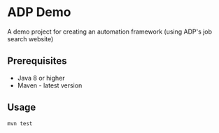 # ADP Demo

A demo project for creating an automation framework (using ADP's job search website)

## Prerequisites

- Java 8 or higher
- Maven - latest version

## Usage

```bash
mvn test
```
